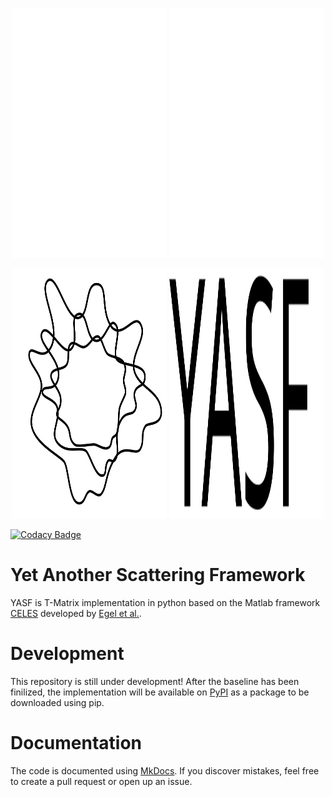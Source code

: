 <p align="center" width="100%">
<img height="400" width="49%" src="assets/images/logo_white.svg#gh-dark-mode-only">
<img height="400" width="49%" src="assets/images/yasf_white.svg#gh-dark-mode-only">
</p>
<p align="center" width="100%">
<img height="400" width="49%" src="assets/images/logo_black.svg#gh-light-mode-only">
<img height="400" width="49%" src="assets/images/yasf_black.svg#gh-light-mode-only">
</p>

[![Codacy Badge](https://app.codacy.com/project/badge/Grade/f4f8ef02c45748d9b2b477d7f29d219d)](https://app.codacy.com/gh/AGBV/YASF/dashboard?utm_source=gh&utm_medium=referral&utm_content=&utm_campaign=Badge_grade)

# Yet Another Scattering Framework
YASF is T-Matrix implementation in python based on the Matlab framework [CELES](https://github.com/disordered-photonics/celes) developed by [Egel et al.](https://arxiv.org/abs/1706.02145).

# Development
This repository is still under development!
After the baseline has been finilized, the implementation will be available on [PyPI](https://pypi.org/) as a package to be downloaded using pip.

# Documentation
The code is documented using [MkDocs](https://www.mkdocs.org/). If you discover mistakes, feel free to create a pull request or open up an issue.
